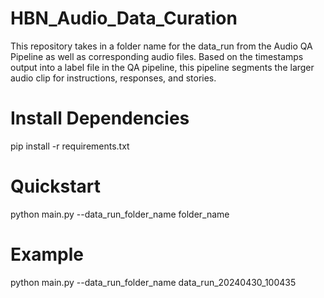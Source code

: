 # HBN_Audio_Data_Curation
This repository takes in a folder name for the data_run from the Audio QA Pipeline as well as corresponding audio files. Based on the timestamps output into a label file in the QA pipeline, this pipeline segments the larger audio clip for instructions, responses, and stories.

# Install Dependencies
pip install -r requirements.txt 

# Quickstart
python main.py --data_run_folder_name folder_name

# Example
python main.py --data_run_folder_name data_run_20240430_100435
